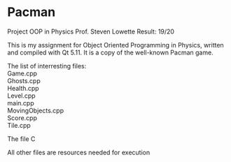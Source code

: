 # Pacman
Project OOP in Physics
Prof. Steven Lowette
Result: 19/20

This is my assignment for Object Oriented Programming in Physics, written and compiled with Qt 5.11. It is a copy of the well-known Pacman game.

The list of interresting files:</br>
Game.cpp</br>
Ghosts.cpp</br>
Health.cpp</br>
Level.cpp</br>
main.cpp</br>
MovingObjects.cpp</br>
Score.cpp</br>
Tile.cpp</br>

The file C

All other files are resources needed for execution

